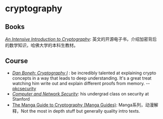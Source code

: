 # cryptography


## Books  

*[An Intensive Introduction to Cryptography](https://intensecrypto.org/public/index.html)*: 英文的开源电子书，介绍加密背后的数学知识，哈佛大学的本科生教材。

## Course 

* *[Dan Boneh: Cryptography I](https://www.coursera.org/learn/crypto)* : be incredibly talented at explaining crypto concepts in a way that leads to deep understanding. It's a great treat watching him write out and explain different proofs from memory. -- [pkcsecurity](https://news.ycombinator.com/item?id=17896692)
* *[Computer and Network Security](https://crypto.stanford.edu/cs155/)*: his undergrad class on security at Stanford
* [The Manga Guide to Cryptography (Manga Guides)](https://www.amazon.com/Manga-Guide-Cryptography-Guides/dp/1593277423):  Manga系列，动漫解释，Not the most in depth stuff but generally quality intro texts.
